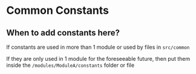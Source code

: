 # Common Constants

## When to add constants here?

If constants are used in more than 1 module or used by files in `src/common`

If they are only used in 1 module for the foreseeable future, then put them inside the `/modules/ModuleA/constants` folder or file
